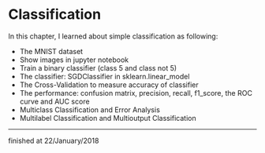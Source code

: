 # Classification 
In this chapter, I learned about simple classification as following:

* The MNIST dataset
* Show images in jupyter notebook
* Train a binary classifier (class 5 and class not 5)
* The classifier: SGDClassifier in sklearn.linear_model
* The Cross-Validation to measure accuracy of classifier
* The performance: confusion matrix, precision, recall, f1_score, the ROC curve and AUC score
* Multiclass Classification and Error Analysis
* Multilabel Classification and Multioutput Classification
***
finished at 22/January/2018